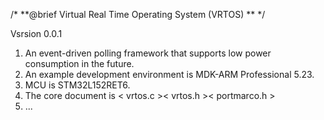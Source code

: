 /* 
**@brief	Virtual Real Time Operating System (VRTOS)
**
*/

Vsrsion 0.0.1
1. An event-driven polling framework that supports low power consumption in the future.
2. An example development environment is MDK-ARM Professional 5.23.
3. MCU is STM32L152RET6.
4. The core document is < vrtos.c >\< vrtos.h >\< portmarco.h >
5. ...
